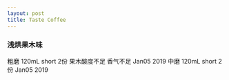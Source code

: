 ```yaml
---
layout: post
title: Taste Coffee
---
```


### 浅烘果木味
粗磨 120mL short 2份 果木酸度不足 香气不足 Jan05 2019
中磨 120mL short 2份 Jan05 2019

